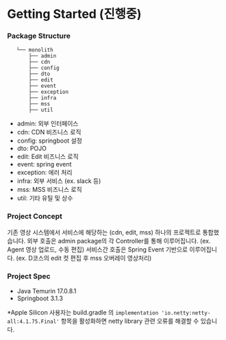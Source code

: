 # Getting Started (진행중)
### Package Structure
```
   └── monolith
       ├── admin
       ├── cdn
       ├── config
       ├── dto
       ├── edit
       ├── event
       ├── exception
       ├── infra
       ├── mss
       ├── util
```
* admin: 외부 인터페이스
* cdn: CDN 비즈니스 로직
* config: springboot 설정
* dto: POJO
* edit: Edit 비즈니스 로직
* event: spring event
* exception: 에러 처리
* infra: 외부 서비스 (ex. slack 등)
* mss: MSS 비즈니스 로직
* util: 기타 유틸 및 상수

### Project Concept

기존 영상 시스템에서 서비스에 해당하는 (cdn, edit, mss) 하나의 프로젝트로 통합했습니다.
외부 호출은 admin package의 각 Controller를 통해 이루어집니다. (ex. Agent 영상 업로드, 수동 편집)
서비스간 호출은 Spring Event 기반으로 이루어집니다. (ex. D코스의 edit 컷 편집 후 mss 오버레이 영상처리)

### Project Spec

* Java Temurin 17.0.8.1
* Springboot 3.1.3

*Apple Silicon 사용자는 build.gradle 의 ```implementation 'io.netty:netty-all:4.1.75.Final'``` 항목을 활성화하면 netty library 관련 오류를 해결할 수 있습니다.
